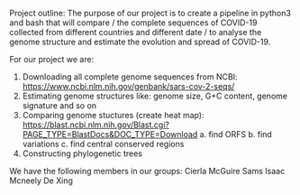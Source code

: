 Project outline:
The purpose of our project is to create a pipeline in python3 and bash that will compare  /
the complete sequences of COVID-19 collected from different countries and different date /
to analyse the genome structure and estimate the evolution and spread of COVID-19. 

For our project we are:
1. Downloading all complete genome sequences from NCBI: https://www.ncbi.nlm.nih.gov/genbank/sars-cov-2-seqs/
2. Estimating genome structures like: genome size, G+C content, genome signature and so on
3. Comparing genome stuctures (create heat map): https://blast.ncbi.nlm.nih.gov/Blast.cgi?PAGE_TYPE=BlastDocs&DOC_TYPE=Download
 a. find ORFS
 b. find variations
 c. find central conserved regions
4. Constructing phylogenetic trees

We have the following members in our groups:
 Cierla McGuire Sams
 Isaac Mcneely
 De Xing

